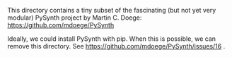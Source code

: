 This directory contains a tiny subset of the fascinating (but not yet very
modular) PySynth project by Martin C. Doege: https://github.com/mdoege/PySynth

Ideally, we could install PySynth with pip. When this is possible, we can remove
this directory. See https://github.com/mdoege/PySynth/issues/16 .